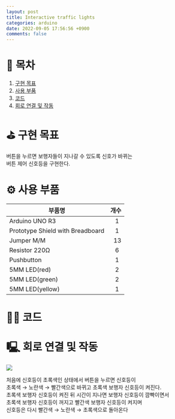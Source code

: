 ```yaml
---
layout: post
title: Interactive traffic lights
categories: arduino
date: 2022-09-05 17:56:56 +0900
comments: false
---
```


# 📖 목차
1. [구현 목표](#구현목표)
2. [사용 부품](#사용부품)
3. [코드](#코드)
4. [회로 연결 및 작동](#회로연결및작동)

# ⛳️ 구현 목표 <a name="구현목표"></a>
버튼을 누르면 보행자들이 지나갈 수 있도록 신호가 바뀌는<br/>
버튼 제어 신호등을 구현한다.

# ⚙️ 사용 부품 <a name="사용부품"></a>

|부품명|개수|
|------|---|
|Arduino UNO R3|&nbsp;&nbsp;&nbsp;1|
|Prototype Shield with Breadboard|&nbsp;&nbsp;&nbsp;1|
|Jumper M/M|&nbsp;&nbsp;13|
|Resistor 220Ω|&nbsp;&nbsp;&nbsp;6|
|Pushbutton|&nbsp;&nbsp;&nbsp;1|
|5MM LED(red)|&nbsp;&nbsp;&nbsp;2|
|5MM LED(green)|&nbsp;&nbsp;&nbsp;2|
|5MM LED(yellow)|&nbsp;&nbsp;&nbsp;1|

# 👨‍💻 코드 <a name="코드"></a>
<script src="https://gist.github.com/WoojinJeonkr/6f737e97ec4c7cff0874e7c7e218b742.js"></script>

# 🖳 회로 연결 및 작동 <a name="회로연결및작동"></a>
<img src="https://github.com/WoojinJeonkr/WoojinJeonkr.github.io/blob/main/assets/video/Interactive-traffic-lights.gif?raw=true"/>

처음에 신호등이 초록색인 상태에서 버튼을 누르면 신호등이<br/> 초록색 &rightarrow; 노란색 &rightarrow; 빨간색으로 바뀌고 초록색 보행자 신호등이 켜진다.<br/>초록색 보행자 신호등이 켜진 뒤 시간이 지나면 보행자 신호등이 깜빡이면서<br/>초록색 보행자 신호등이 꺼지고 빨간색 보행자 신호등이 켜지며<br/>신호등은 다시 빨간색 &rightarrow; 노란색 &rightarrow; 초록색으로 돌아온다